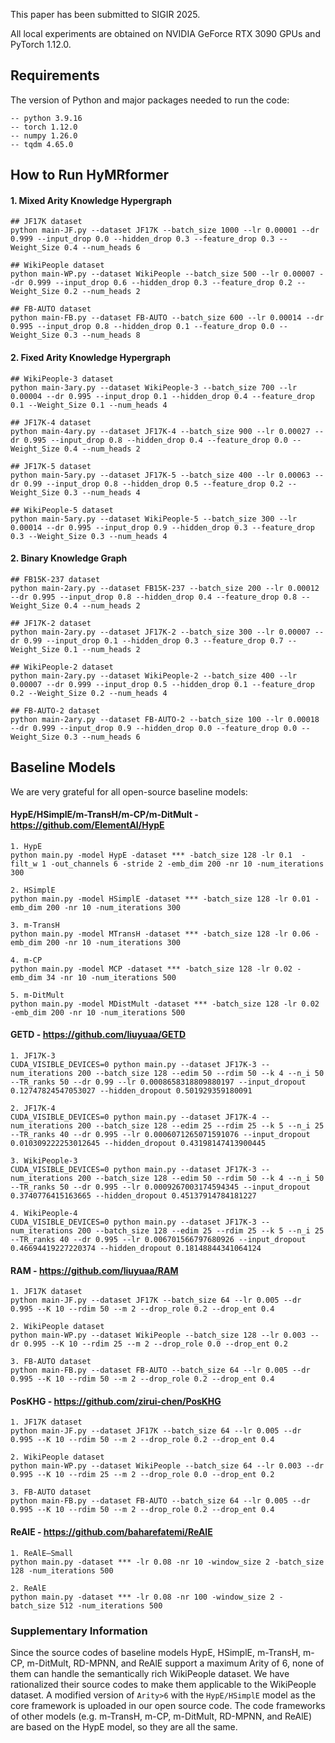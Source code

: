This paper has been submitted to SIGIR 2025.

All local experiments are obtained on NVIDIA GeForce RTX 3090 GPUs and PyTorch 1.12.0.



## Requirements
The version of Python and major packages needed to run the code:
   
    -- python 3.9.16
    -- torch 1.12.0
    -- numpy 1.26.0
    -- tqdm 4.65.0



## How to Run HyMRformer

#### 1. Mixed Arity Knowledge Hypergraph
```
## JF17K dataset
python main-JF.py --dataset JF17K --batch_size 1000 --lr 0.00001 --dr 0.999 --input_drop 0.0 --hidden_drop 0.3 --feature_drop 0.3 --Weight_Size 0.4 --num_heads 6

## WikiPeople dataset
python main-WP.py --dataset WikiPeople --batch_size 500 --lr 0.00007 --dr 0.999 --input_drop 0.6 --hidden_drop 0.3 --feature_drop 0.2 --Weight_Size 0.2 --num_heads 2

## FB-AUTO dataset
python main-FB.py --dataset FB-AUTO --batch_size 600 --lr 0.00014 --dr 0.995 --input_drop 0.8 --hidden_drop 0.1 --feature_drop 0.0 --Weight_Size 0.3 --num_heads 8
```


#### 2. Fixed Arity Knowledge Hypergraph
```
## WikiPeople-3 dataset
python main-3ary.py --dataset WikiPeople-3 --batch_size 700 --lr 0.00004 --dr 0.995 --input_drop 0.1 --hidden_drop 0.4 --feature_drop 0.1 --Weight_Size 0.1 --num_heads 4

## JF17K-4 dataset
python main-4ary.py --dataset JF17K-4 --batch_size 900 --lr 0.00027 --dr 0.995 --input_drop 0.8 --hidden_drop 0.4 --feature_drop 0.0 --Weight_Size 0.4 --num_heads 2

## JF17K-5 dataset
python main-5ary.py --dataset JF17K-5 --batch_size 400 --lr 0.00063 --dr 0.99 --input_drop 0.8 --hidden_drop 0.5 --feature_drop 0.2 --Weight_Size 0.3 --num_heads 4

## WikiPeople-5 dataset
python main-5ary.py --dataset WikiPeople-5 --batch_size 300 --lr 0.00014 --dr 0.995 --input_drop 0.9 --hidden_drop 0.3 --feature_drop 0.3 --Weight_Size 0.3 --num_heads 4
```


#### 2. Binary Knowledge Graph
```
## FB15K-237 dataset
python main-2ary.py --dataset FB15K-237 --batch_size 200 --lr 0.00012 --dr 0.995 --input_drop 0.8 --hidden_drop 0.4 --feature_drop 0.8 --Weight_Size 0.4 --num_heads 2

## JF17K-2 dataset
python main-2ary.py --dataset JF17K-2 --batch_size 300 --lr 0.00007 --dr 0.99 --input_drop 0.1 --hidden_drop 0.3 --feature_drop 0.7 --Weight_Size 0.1 --num_heads 2

## WikiPeople-2 dataset
python main-2ary.py --dataset WikiPeople-2 --batch_size 400 --lr 0.00007 --dr 0.999 --input_drop 0.5 --hidden_drop 0.1 --feature_drop 0.2 --Weight_Size 0.2 --num_heads 4

## FB-AUTO-2 dataset
python main-2ary.py --dataset FB-AUTO-2 --batch_size 100 --lr 0.00018 --dr 0.999 --input_drop 0.9 --hidden_drop 0.0 --feature_drop 0.0 --Weight_Size 0.3 --num_heads 6
```





## Baseline Models
We are very grateful for all open-source baseline models:

#### HypE/HSimplE/m-TransH/m-CP/m-DitMult - https://github.com/ElementAI/HypE
```
1. HypE
python main.py -model HypE -dataset *** -batch_size 128 -lr 0.1  -filt_w 1 -out_channels 6 -stride 2 -emb_dim 200 -nr 10 -num_iterations 300

2. HSimplE
python main.py -model HSimplE -dataset *** -batch_size 128 -lr 0.01 -emb_dim 200 -nr 10 -num_iterations 300

3. m-TransH
python main.py -model MTransH -dataset *** -batch_size 128 -lr 0.06 -emb_dim 200 -nr 10 -num_iterations 300

4. m-CP
python main.py -model MCP -dataset *** -batch_size 128 -lr 0.02 -emb_dim 34 -nr 10 -num_iterations 500

5. m-DitMult
python main.py -model MDistMult -dataset *** -batch_size 128 -lr 0.02 -emb_dim 200 -nr 10 -num_iterations 500
```

#### GETD - https://github.com/liuyuaa/GETD
```
1. JF17K-3
CUDA_VISIBLE_DEVICES=0 python main.py --dataset JF17K-3 --num_iterations 200 --batch_size 128 --edim 50 --rdim 50 --k 4 --n_i 50 --TR_ranks 50 --dr 0.99 --lr 0.0008658318809880197 --input_dropout 0.12747824547053027 --hidden_dropout 0.501929359180091

2. JF17K-4
CUDA_VISIBLE_DEVICES=0 python main.py --dataset JF17K-4 --num_iterations 200 --batch_size 128 --edim 25 --rdim 25 --k 5 --n_i 25 --TR_ranks 40 --dr 0.995 --lr 0.0006071265071591076 --input_dropout 0.010309222253012645 --hidden_dropout 0.43198147413900445

3. WikiPeople-3
CUDA_VISIBLE_DEVICES=0 python main.py --dataset JF17K-3 --num_iterations 200 --batch_size 128 --edim 50 --rdim 50 --k 4 --n_i 50 --TR_ranks 50 --dr 0.995 --lr 0.0009267003174594345 --input_dropout 0.3740776415163665 --hidden_dropout 0.45137914784181227

4. WikiPeople-4
CUDA_VISIBLE_DEVICES=0 python main.py --dataset JF17K-3 --num_iterations 200 --batch_size 128 --edim 25 --rdim 25 --k 5 --n_i 25 --TR_ranks 40 --dr 0.995 --lr 0.006701566797680926 --input_dropout 0.46694419227220374 --hidden_dropout 0.18148844341064124
```

#### RAM - https://github.com/liuyuaa/RAM
```
1. JF17K dataset
python main-JF.py --dataset JF17K --batch_size 64 --lr 0.005 --dr 0.995 --K 10 --rdim 50 --m 2 --drop_role 0.2 --drop_ent 0.4

2. WikiPeople dataset
python main-WP.py --dataset WikiPeople --batch_size 128 --lr 0.003 --dr 0.995 --K 10 --rdim 25 --m 2 --drop_role 0.0 --drop_ent 0.2

3. FB-AUTO dataset
python main-FB.py --dataset FB-AUTO --batch_size 64 --lr 0.005 --dr 0.995 --K 10 --rdim 50 --m 2 --drop_role 0.2 --drop_ent 0.4
```

#### PosKHG - https://github.com/zirui-chen/PosKHG
```
1. JF17K dataset
python main-JF.py --dataset JF17K --batch_size 64 --lr 0.005 --dr 0.995 --K 10 --rdim 50 --m 2 --drop_role 0.2 --drop_ent 0.4

2. WikiPeople dataset
python main-WP.py --dataset WikiPeople --batch_size 64 --lr 0.003 --dr 0.995 --K 10 --rdim 25 --m 2 --drop_role 0.0 --drop_ent 0.2

3. FB-AUTO dataset
python main-FB.py --dataset FB-AUTO --batch_size 64 --lr 0.005 --dr 0.995 --K 10 --rdim 50 --m 2 --drop_role 0.2 --drop_ent 0.4
```

#### ReAlE - https://github.com/baharefatemi/ReAlE
```
1. ReAlE—Small
python main.py -dataset *** -lr 0.08 -nr 10 -window_size 2 -batch_size 128 -num_iterations 500

2. ReAlE
python main.py -dataset *** -lr 0.08 -nr 100 -window_size 2 -batch_size 512 -num_iterations 500
```

### Supplementary Information
Since the source codes of baseline models HypE, HSimplE, m-TransH, m-CP, m-DitMult, RD-MPNN, and ReAlE support a maximum Arity of 6, none of them can handle the semantically rich WikiPeople dataset.
We have rationalized their source codes to make them applicable to the WikiPeople dataset.
A modified version of `Arity>6` with the `HypE/HSimplE` model as the core framework is uploaded in our open source code. The code frameworks of other models (e.g. m-TransH, m-CP, m-DitMult, RD-MPNN, and ReAlE) are based on the HypE model, so they are all the same.
